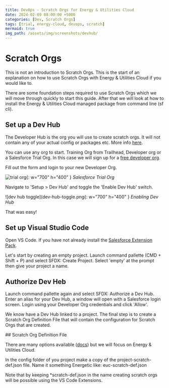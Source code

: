 ```yaml
---
title: DevOps - Scratch Orgs for Energy & Utilities Cloud
date: 2024-02-09 08:00:00 +5000
categories: [Dev, Scratch Orgs]
tags: [trial, energy-cloud, devops, scratch]   
mermaid: true
img_path: /assets/img/screenshots/devhub/
---
```


# Scratch Orgs

This is not an introduction to Scratch Orgs. This is the start of an explanation on how to use Scratch Orgs with Energy & Utilities Cloud if you would like to.

There are some foundation steps required to use Scratch Orgs which we will move through quickly to start this guide. After that we will look at how to install the Energy & Utilities Cloud managed package from command line (sf cli).

## Set up a Dev Hub

The Developer Hub is the org you will use to create scratch orgs. It will not contain any of your actual config or packages etc. More info [here](https://developer.salesforce.com/docs/atlas.en-us.pkg1_dev.meta/pkg1_dev/dev_hub_intro.htm).

You can use any org to start. Training Org from Trailhead, Developer org or a Salesforce Trial Org. In this case we will sign up for a [free developer org](https://developer.salesforce.com/signup).

Fill out the form and login to your new Developer Org.

![trial org](dev-org.png){: w="700" h="400" }
_Salesforce Trial Org_

Navigate to 'Setup > Dev Hub' and toggle the 'Enable Dev Hub' switch.

![dev hub toggle](dev-hub-toggle.png{: w="700" h="400" }
_Enabling Dev Hub_

That was easy! 

## Set up Visual Studio Code

Open VS Code. If you have not already install the [Salesforce Extension Pack](https://marketplace.visualstudio.com/items?itemName=salesforce.salesforcedx-vscode).

Let's start by creating an empty project. Launch command pallette (CMD + Shift + P) and select SFDX: Create Project. Select 'empty' at the prompt then give your project a name.

## Authorize Dev Heb

Launch command pallette again and select SFDX: Authorize a Dev Hub. Enter an alias for your Dev Hub, a window will open with a Salesforce login screen. Login using your Developer Org credentials and click 'Allow'. 

We know have a Dev Hub linked to a project. The final step is to create a Scratch Org Definition File that will contain the configuration for Scratch Orgs that are created.

## Scratch Org Definition File

There are many options available ([docs](https://developer.salesforce.com/docs/atlas.en-us.sfdx_dev.meta/sfdx_dev/sfdx_dev_scratch_orgs_def_file.htm)) but we will focus on Energy & Utilities Cloud. 

In the config folder of you project make a copy of the project-scratch-def.json file. Name it something Energetic like: euc-scratch-def.json

Note that by keeping *scratch-def.json in the name creating scratch orgs will be possible using the VS Code Extensions.



